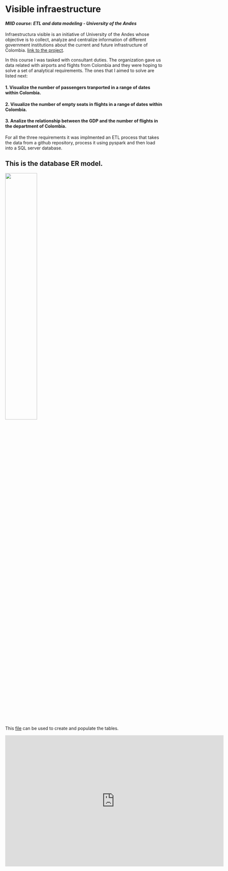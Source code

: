 # Visible infraestructure
#### ***MIID course: ETL and data modeling - University of the Andes***

Infraestructura visible is an initiative of University of the Andes whose objective is to collect, analyze and centralize information of different government institutions about the current and future infrastructure of Colombia. [link to the project](https://www.infraestructuravisible.org/).

In this course I was tasked with consultant duties. The organization gave us data related with airports and flights from Colombia and they were hoping to solve a set of analytical requirements. The ones that I aimed to solve are listed next:
  
  #### 1. Visualize the number of passengers tranported in a range of dates within Colombia.
  
  #### 2. Visualize the number of empty seats in flights in a range of dates within Colombia.  
  
  #### 3. Analize the relationship between the GDP and the number of flights in the department of Colombia. 
  
For all the three requirements it was implmented an ETL process that takes the data from a github repository, process it using pyspark and then load into a SQL server database. 


## This is the database ER model. 



<img src="/blob/main/images/diagrama.jpeg" width="45%"/>



This [file](https://github.com/jglobaton10/Visibleinfrastructure/blob/main/database.sql) can be used to create and populate the tables. 

<iframe width="700" height="420" src="https://app.powerbi.com/reportEmbed?reportId=7e610e80-2e16-4aff-aab1-b27d87e988bd&autoAuth=true&ctid=4488e84d-b763-4538-aca2-e5e104ce5246&config=eyJjbHVzdGVyVXJsIjoiaHR0cHM6Ly93YWJpLXVzLW5vcnRoLWNlbnRyYWwtZy1wcmltYXJ5LXJlZGlyZWN0LmFuYWx5c2lzLndpbmRvd3MubmV0LyJ9" frameborder="0" allowFullScreen="true"></iframe>
